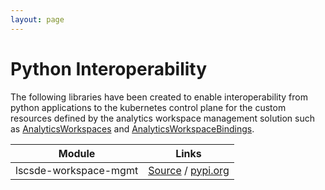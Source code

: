 ```yaml
---
layout: page
---
```

# Python Interoperability
The following libraries have been created to enable interoperability from python applications to the kubernetes control plane for the custom resources defined by the analytics workspace management solution such as [AnalyticsWorkspaces](../../Components/Analytics-Workspace-Management-Solution/Resources/Analytics-Workspaces.md) and [AnalyticsWorkspaceBindings](../../Components/Analytics-Workspace-Management-Solution/Resources/Analytics-Workspace-Bindings.md).

| Module | Links |
| --- | --- |
| lscsde-workspace-mgmt | [Source](https://github.com/lsc-sde/py-lscsde-workspace-mgmt) / [pypi.org](https://pypi.org/project/lscsde-workspace-mgmt/) |
